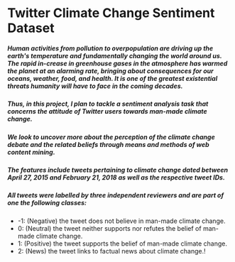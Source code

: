 # Twitter Climate Change Sentiment Dataset

##### Human activities from pollution to overpopulation are driving up the earth's temperature and fundamentally changing the world around us. The rapid in-crease in greenhouse gases in the atmosphere has warmed the planet at an alarming rate, bringing about consequences for our oceans, weather, food, and health. It is one of the greatest existential threats humanity will have to face in the coming decades.

##### Thus, in this project, I plan to tackle a sentiment analysis task that concerns the attitude of Twitter users towards man-made climate change. 
##### We look to uncover more about the perception of the climate change debate and the related beliefs through means and methods of web content mining.

##### The features include tweets pertaining to climate change dated between April 27, 2015 and February 21, 2018 as well as the respective tweet IDs.
##### All tweets were labelled by three independent reviewers and are part of one the following classes:
- -1: (Negative) the tweet does not believe in man-made climate change.
-  0: (Neutral) the tweet neither supports nor refutes the belief of man-made climate change.
-  1: (Positive) the tweet supports the belief of man-made climate change.
-  2: (News) the tweet links to factual news about climate change.!

<picture>
  <source media="(prefers-color-scheme: dark)" srcset="https://github.com/KristiRakipllari/Twitter-Climate-Change-Sentiment-Analysis/blob/main/Pie_Chart.png">
</picture>
